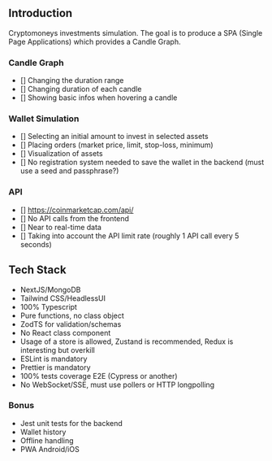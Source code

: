 ## Introduction

Cryptomoneys investments simulation. The goal is to produce a SPA (Single Page Applications) which provides a Candle Graph.

### Candle Graph

- [] Changing the duration range
- [] Changing duration of each candle
- [] Showing basic infos when hovering a candle

### Wallet Simulation

- [] Selecting an initial amount to invest in selected assets
- [] Placing orders (market price, limit, stop-loss, minimum)
- [] Visualization of assets
- [] No registration system needed to save the wallet in the backend (must use a seed and passphrase?)

### API

- [] https://coinmarketcap.com/api/
- [] No API calls from the frontend
- [] Near to real-time data
- [] Taking into account the API limit rate (roughly 1 API call every 5 seconds)

## Tech Stack

<ul>
	<li>NextJS/MongoDB</li>
	<li>Tailwind CSS/HeadlessUI</li>
	<li>100% Typescript</li>
	<li>Pure functions, no class object</li>
	<li>ZodTS for validation/schemas</li>
	<li>No React class component</li>
	<li>Usage of a store is allowed, Zustand is recommended, Redux is interesting but overkill</li>
	<li>ESLint is mandatory</li>
	<li>Prettier is mandatory</li>
	<li>100% tests coverage E2E (Cypress or another)</li>
	<li>No WebSocket/SSE, must use pollers or HTTP longpolling</li>
</ul>

### Bonus

<ul>
	<li>Jest unit tests for the backend</li>
	<li>Wallet history</li>
	<li>Offline handling</li>
	<li>PWA Android/iOS</li>
</ul>